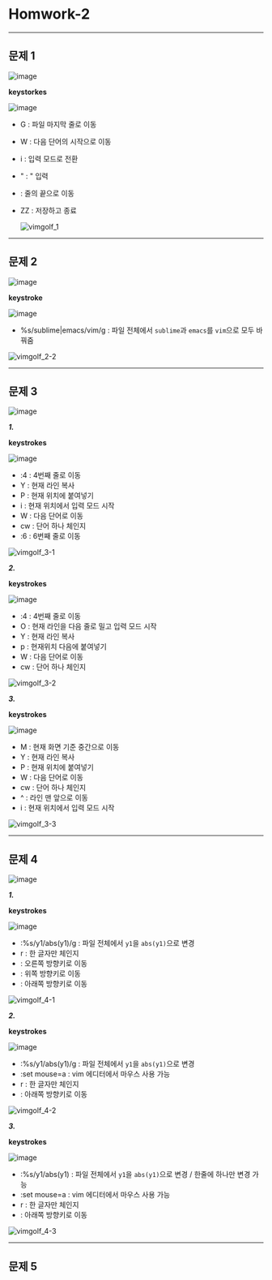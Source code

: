# Homwork-2
---

## 문제 1

  ![image](https://user-images.githubusercontent.com/43903354/143822640-d831f685-0e3f-412a-9b10-0fd03e07c20c.png)

  **keystorkes**
  
  ![image](https://user-images.githubusercontent.com/43903354/143822952-3fd8939f-e917-4989-9176-85eaf9ee7741.png)

- G : 파일 마지막 줄로 이동
- W : 다음 단어의 시작으로 이동
- i : 입력 모드로 전환
- " : " 입력
- <End> : 줄의 끝으로 이동
- ZZ : 저장하고 종료

  ![vimgolf_1](https://user-images.githubusercontent.com/43903354/143840278-71b0e54c-956e-4c33-867d-b6e6e39001f3.gif)
  
---
  
## 문제 2
  
  ![image](https://user-images.githubusercontent.com/43903354/144019208-25cbaa67-e116-4788-a9f7-017bc816a6eb.png)

  **keystroke**
  
  ![image](https://user-images.githubusercontent.com/43903354/144019819-c7ae8065-b93b-4157-9636-e225d142367d.png)

  - %s/sublime\|emacs/vim/g : 파일 전체에서 `sublime`과 `emacs`를 `vim`으로 모두 바꿔줌
  
  ![vimgolf_2-2](https://user-images.githubusercontent.com/43903354/144020328-182295b7-c4a4-4643-adff-44d8c26d6102.gif)

---

## 문제 3
  
  ![image](https://user-images.githubusercontent.com/43903354/144020199-75246319-67ce-43e2-8f00-a639f2babb8b.png)


  ***1.***
  
  **keystrokes**
  
  ![image](https://user-images.githubusercontent.com/43903354/144022761-f4e405c9-69da-4911-b8b0-5c798d7e8786.png)
  
  - :4 : 4번째 줄로 이동
  - Y : 현재 라인 복사
  - P : 현재 위치에 붙여넣기
  - i : 현재 위치에서 입력 모드 시작
  - W : 다음 단어로 이동
  - cw : 단어 하나 체인지
  - :6 : 6번째 줄로 이동
  
  ![vimgolf_3-1](https://user-images.githubusercontent.com/43903354/144022786-5f502c44-4de4-45fd-9eb0-7f94488251a1.gif)

  ***2.***
  
  **keystrokes**
  
  ![image](https://user-images.githubusercontent.com/43903354/144022951-d1212489-b677-47ae-a55d-494d751609db.png)

  - :4 : 4번째 줄로 이동
  - O : 현재 라인을 다음 줄로 밀고 입력 모드 시작
  - Y : 현재 라인 복사
  - p : 현재위치 다음에 붙여넣기
  - W : 다음 단어로 이동
  - cw : 단어 하나 체인지
  
  ![vimgolf_3-2](https://user-images.githubusercontent.com/43903354/144023263-dbae70db-1a17-44ef-8108-e75c556d2ac7.gif)

  ***3.***
  
  **keystrokes**
  
  ![image](https://user-images.githubusercontent.com/43903354/144023437-8eca6a13-d32b-4fcb-b9f6-b2b49f34dfc2.png)

  - M : 현재 화면 기준 중간으로 이동
  - Y : 현재 라인 복사
  - P : 현재 위치에 붙여넣기
  - W : 다음 단어로 이동
  - cw : 단어 하나 체인지
  - ^ : 라인 맨 앞으로 이동
  - i : 현재 위치에서 입력 모드 시작
  
  ![vimgolf_3-3](https://user-images.githubusercontent.com/43903354/144023803-0387f6f5-ac53-4faa-ae1f-61439e8400e6.gif)

---
  
## 문제 4
  
  ![image](https://user-images.githubusercontent.com/43903354/144024024-5538dce6-06c1-46f5-a5ff-ac801fb5863e.png)

  
  ***1.***
  
  **keystrokes**
  
  ![image](https://user-images.githubusercontent.com/43903354/144024060-8831b573-0a98-4976-9ad6-a7d99b41e396.png)
  
  - :%s/y1/abs(y1)/g : 파일 전체에서 `y1`을 `abs(y1)`으로 변경
  - r : 한 글자만 체인지
  - <Right> : 오른쪽 방향키로 이동
  - <Up> : 위쪽 방향키로 이동
  - <Down> : 아래쪽 방향키로 이동
  
  ![vimgolf_4-1](https://user-images.githubusercontent.com/43903354/144025528-02909007-938e-4268-9dcf-516762a242dc.gif)

  ***2.***
  
  **keystrokes**
  
  ![image](https://user-images.githubusercontent.com/43903354/144026141-a9c50838-0a5c-4c4e-b8d1-9b64e6bef491.png)

  - :%s/y1/abs(y1)/g : 파일 전체에서 `y1`을 `abs(y1)`으로 변경
  - :set mouse=a : vim 에디터에서 마우스 사용 가능
  - r : 한 글자만 체인지
  - <Down> : 아래쪽 방향키로 이동
  
  ![vimgolf_4-2](https://user-images.githubusercontent.com/43903354/144026594-a716302e-9d36-47ed-a50d-7e0d20217985.gif)

  ***3.***
  
  **keystrokes**
  
  ![image](https://user-images.githubusercontent.com/43903354/144026890-b0c95da0-31b4-447c-9b85-85721b1bc8d1.png)
  
  - :%s/y1/abs(y1) : 파일 전체에서 `y1`을 `abs(y1)`으로 변경 / 한줄에 하나만 변경 가능
  - :set mouse=a : vim 에디터에서 마우스 사용 가능
  - r : 한 글자만 체인지
  - <Down> : 아래쪽 방향키로 이동

  ![vimgolf_4-3](https://user-images.githubusercontent.com/43903354/144027541-2aa0a7a0-7f71-4499-ba5e-0b4d38ddaa2c.gif)

---
  
## 문제 5
